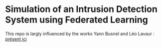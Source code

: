 # Simulation of an Intrusion Detection System using Federated Learning

This repo is largly influenced by the works Yann Busnel and Léo Lavaur : [présent ici](https://github.com/phdcybersec/nof_2023/tree/main)
